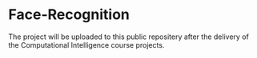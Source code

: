 # Face-Recognition
The project will be uploaded to this public repositery after the delivery of the Computational Intelligence course projects.
